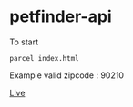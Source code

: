 # petfinder-api

To start

```
parcel index.html
```

Example valid zipcode : 90210

[Live](https://gracious-feynman-a7cac2.netlify.com/)

